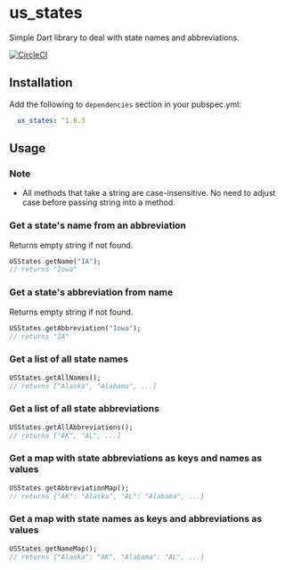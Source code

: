 # us_states

Simple Dart library to deal with state names and abbreviations.

[![CircleCI](https://circleci.com/gh/Snapraise/us_states.svg?style=svg)](https://circleci.com/gh/Snapraise/us_states)

## Installation

Add the following to `dependencies` section in your pubspec.yml:
```yaml
  us_states: ^1.0.3
```

## Usage

### Note 

- All methods that take a string are case-insensitive. No need to adjust case before passing string into a method.

### Get a state's name from an abbreviation

Returns empty string if not found.
```dart
USStates.getName("IA");
// returns "Iowa"
```

### Get a state's abbreviation from name

Returns empty string if not found.
```dart
USStates.getAbbreviation("Iowa");
// returns "IA"
```

### Get a list of all state names

```dart
USStates.getAllNames();
// returns ["Alaska", "Alabama", ...]
```

### Get a list of all state abbreviations

```dart
USStates.getAllAbbreviations();
// returns ["AK", "AL", ...]
```

### Get a map with state abbreviations as keys and names as values

```dart
USStates.getAbbreviationMap();
// returns {"AK": "Alaska", "AL": "Alabama", ...}
```

### Get a map with state names as keys and abbreviations as values

```dart
USStates.getNameMap();
// returns {"Alaska": "AK", "Alabama": "AL", ...}
```
